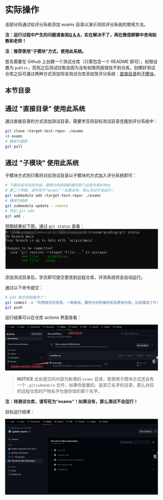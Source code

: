 # 实际操作

该部分将通过给评分系统添加 exams 目录以演示测验评分系统的使用方法。

**注：运行过程中产生的问题请查阅[Q & A](./problem.md)，实在解决不了，再在微信群聊中咨询助教和老师！**

**注：推荐使用“子模块”方式，使用此系统。**

首先需要在 Github 上创建一个测试仓库（只需包含一个 README 即可），权限设置为 `public`，否则之后测试拉取会因为没有权限而报错找不到仓库。创建好测试仓库之后可通过两种方式添加将该测试仓库添加至评分系统：[直接目录](#通过-直接目录-使用此系统)和[子模块](#通过-子模块-使用此系统)。

## 本节目录

## 通过 "直接目录" 使用此系统

通过直接目录的方式添加测试目录，需要学员将目标测试目录克隆到评分系统中：

```bash
git clone <target-test-repo> ./exams
cd exams
# 确保为最新
git pull
```

## 通过 "子模块" 使用此系统

子模块方式则只需将对应测试目录以子模块的方式加入评分系统即可：

```bash
# 下面尖括号内的内容，替换为你刚刚新建的那个远程仓库的地址
# 第二个参数，请写死为“exams”！如果没有，那么测试不会运行！
git submodule add <target-test-repo> ./exams
# 确保为最新
git submodule update --remote
# 然后 git add
git add .
```

预期结果如下图，通过 `git status` 查看：
![](./resources/子模块添加成功标志.png)

添加测试目录后，学员即可提交更改到远程仓库，评测系统将会自动运行。

通过以下命令提交：

```bash
# add 那步刚刚做完了！
git commit -m "你想提交的信息，一般来说，要符合你所做的实际更改内容，比如增加了什么，完成了什么"
git push
```

运行结果可以在仓库 actions 界面查看：

![](./resources/grading-res.png)

> **NOTICE** 此处提交的内容为新增的 `exams` 目录，若使用子模块方式还会有一个 `.gitsubmodule` 文件，如果你放置的，是其它名字的目录，那么对应的远程仓库的产物名字也是你改的那个名字。

**注：待测试仓库，请写死为“exams”！如果没有，那么测试不会运行！**

目标运行结果：

![](./resources/expect-res.png)
